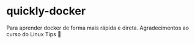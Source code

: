 # quickly-docker
Para aprender docker de forma mais rápida e direta. Agradecimentos ao curso do Linux Tips :penguin:
